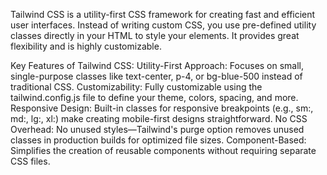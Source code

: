 Tailwind CSS is a utility-first CSS framework for creating fast and efficient user interfaces. Instead of writing custom CSS, you use pre-defined utility classes directly in your HTML to style your elements. It provides great flexibility and is highly customizable.

Key Features of Tailwind CSS:
Utility-First Approach: Focuses on small, single-purpose classes like text-center, p-4, or bg-blue-500 instead of traditional CSS.
Customizability: Fully customizable using the tailwind.config.js file to define your theme, colors, spacing, and more.
Responsive Design: Built-in classes for responsive breakpoints (e.g., sm:, md:, lg:, xl:) make creating mobile-first designs straightforward.
No CSS Overhead: No unused styles—Tailwind's purge option removes unused classes in production builds for optimized file sizes.
Component-Based: Simplifies the creation of reusable components without requiring separate CSS files.
